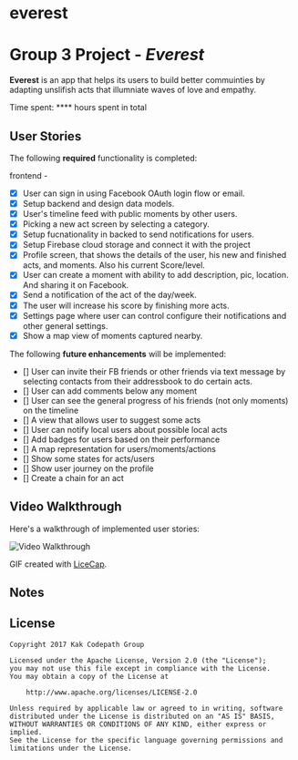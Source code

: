 # everest
# Group 3 Project  - *Everest*

**Everest** is an app that helps its users to build better commuinties by adapting unslifish acts that illumniate waves of love and empathy.

Time spent: **** hours spent in total

## User Stories

The following **required** functionality is completed:

frontend - 


- [X] User can sign in using Facebook OAuth login flow or email.
- [X] Setup backend and design data models.
- [X] User's timeline feed with public moments by other users.
- [X] Picking a new act screen by selecting a category.
- [X] Setup fucnationality in backed to send notifications for users.
- [X] Setup Firebase cloud storage and connect it with the project
- [X] Profile screen, that shows the details of the user, his new and finished acts, and moments. Also his current Score/level.
- [X] User can create a moment with ability to add description, pic, location. And sharing it on Facebook.
- [X] Send a notification of the act of the day/week.
- [X] The user will increase his score by finishing more acts.
- [X] Settings page where user can control configure their notifications and other general settings.
- [X] Show a map view of moments captured nearby.

The following **future enhancements** will be implemented:
- [] User can invite their FB friends or other friends via text message by selecting contacts from their addressbook to do certain acts.
- [] User can add comments below any moment
- [] User can see the general progress of his friends (not only moments) on the timeline
- [] A view that allows user to suggest some acts
- [] User can notify local users about possible local acts
- [] Add badges for users based on their performance
- [] A map representation for users/moments/actions
- [] Show some states for acts/users
- [] Show user journey on the profile
- [] Create a chain for an act





## Video Walkthrough

Here's a walkthrough of implemented user stories: 

<img src='' title='Video Walkthrough: ' width='' alt='Video Walkthrough' />

GIF created with [LiceCap](http://www.cockos.com/licecap/).

## Notes


## License

    Copyright 2017 Kak Codepath Group

    Licensed under the Apache License, Version 2.0 (the "License");
    you may not use this file except in compliance with the License.
    You may obtain a copy of the License at

        http://www.apache.org/licenses/LICENSE-2.0

    Unless required by applicable law or agreed to in writing, software
    distributed under the License is distributed on an "AS IS" BASIS,
    WITHOUT WARRANTIES OR CONDITIONS OF ANY KIND, either express or implied.
    See the License for the specific language governing permissions and
    limitations under the License.
